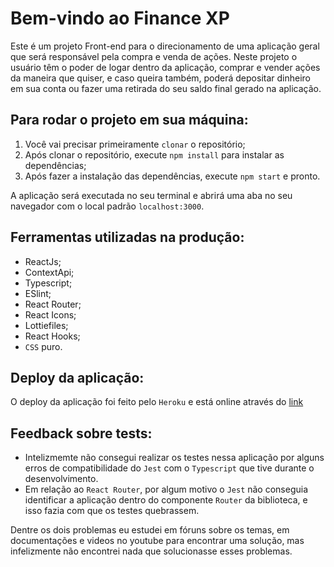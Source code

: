 # Bem-vindo ao Finance XP

Este é um projeto Front-end para o direcionamento de uma aplicação geral que será responsável pela compra e venda de ações.
Neste projeto o usuário têm o poder de logar dentro da aplicação, comprar e vender ações da maneira que quiser, e caso queira também, poderá depositar dinheiro em sua conta ou fazer uma retirada do seu saldo final gerado na aplicação.

## Para rodar o projeto em sua máquina:

1. Você vai precisar primeiramente `clonar` o repositório;
2. Após clonar o repositório, execute `npm install` para instalar as dependências;
3. Após fazer a instalação das dependências, execute `npm start` e pronto.

A aplicação será executada no seu terminal e abrirá uma aba no seu navegador com o local padrão `localhost:3000`.

## Ferramentas utilizadas na produção:

- ReactJs;
- ContextApi;
- Typescript;
- ESlint;
- React Router;
- React Icons;
- Lottiefiles;
- React Hooks;
- `CSS` puro.

## Deploy da aplicação:

O deploy da aplicação foi feito pelo `Heroku` e está online através do [link](https://financexp.herokuapp.com)

## Feedback sobre tests:

- Intelizmemte não consegui realizar os testes nessa aplicação por alguns erros de compatibilidade do `Jest` com o `Typescript` que tive durante o desenvolvimento. 
- Em relação ao `React Router`, por algum motivo o `Jest` não conseguia identificar a aplicação dentro do componente `Router` da biblioteca, e isso fazia com que os testes quebrassem.

Dentre os dois problemas eu estudei em fóruns sobre os temas, em documentações e videos no youtube para encontrar uma solução, mas infelizmente não encontrei nada que solucionasse esses problemas.
